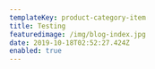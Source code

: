```yaml
---
templateKey: product-category-item
title: Testing
featuredimage: /img/blog-index.jpg
date: 2019-10-18T02:52:27.424Z
enabled: true
---
```


